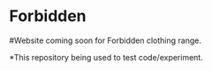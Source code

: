 # Forbidden

#Website coming soon for Forbidden clothing range.

*This repository being used to test code/experiment.
